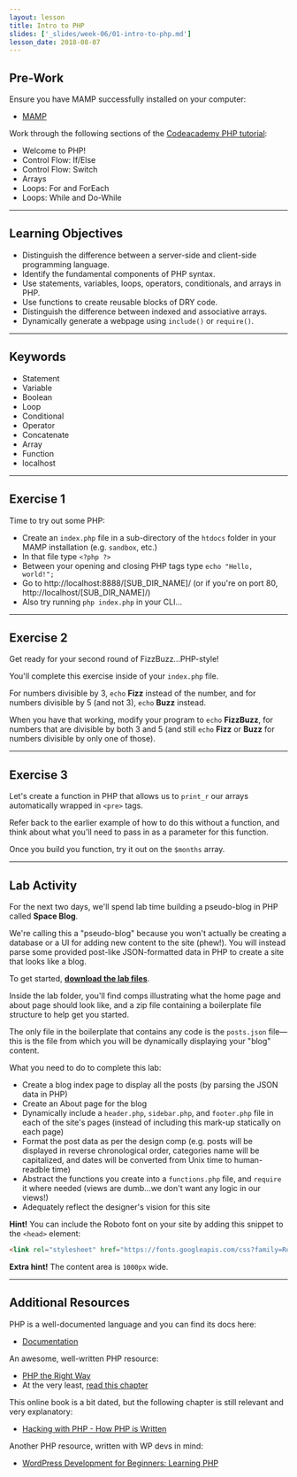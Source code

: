 ```yaml
---
layout: lesson
title: Intro to PHP
slides: ['_slides/week-06/01-intro-to-php.md']
lesson_date: 2018-08-07
---
```


## Pre-Work

Ensure you have MAMP successfully installed on your computer:

* [MAMP](https://www.mamp.info/en/)

Work through the following sections of the [Codeacademy PHP tutorial](https://www.codecademy.com/en/tracks/php):

* Welcome to PHP!
* Control Flow: If/Else
* Control Flow: Switch
* Arrays
* Loops: For and ForEach
* Loops: While and Do-While

---

## Learning Objectives

* Distinguish the difference between a server-side and client-side programming language.
* Identify the fundamental components of PHP syntax.
* Use statements, variables, loops, operators, conditionals, and arrays in PHP.
* Use functions to create reusable blocks of DRY code.
* Distinguish the difference between indexed and associative arrays.
* Dynamically generate a webpage using `include()` or `require()`.

---

## Keywords

* Statement
* Variable
* Boolean
* Loop
* Conditional
* Operator
* Concatenate
* Array
* Function
* localhost

---

## Exercise 1

Time to try out some PHP:

* Create an `index.php` file in a sub-directory of the `htdocs` folder in your MAMP installation (e.g. `sandbox`, etc.)
* In that file type `<?php ?>`
* Between your opening and closing PHP tags type `echo "Hello, world!";`
* Go to http://localhost:8888/[SUB_DIR_NAME]/ (or if you're on port 80, http://localhost/[SUB_DIR_NAME]/)
* Also try running `php index.php` in your CLI...

---

## Exercise 2

Get ready for your second round of FizzBuzz...PHP-style!

You'll complete this exercise inside of your `index.php` file.

For numbers divisible by 3, `echo` **Fizz** instead of the number, and for numbers divisible by 5 (and not 3), `echo` **Buzz** instead.

When you have that working, modify your program to `echo` **FizzBuzz**, for numbers that are divisible by both 3 and 5 (and still `echo` **Fizz** or **Buzz** for numbers divisible by only one of those).

---

## Exercise 3

Let's create a function in PHP that allows us to `print_r` our arrays automatically wrapped in `<pre>` tags.

Refer back to the earlier example of how to do this without a function, and think about what you'll need to pass in as a parameter for this function.

Once you build you function, try it out on the `$months` array.

---

## Lab Activity

For the next two days, we'll spend lab time building a pseudo-blog in PHP called **Space Blog**.

We're calling this a "pseudo-blog" because you won't actually be creating a database or a UI for adding new content to the site (phew!). You will instead parse some provided post-like JSON-formatted data in PHP to create a site that looks like a blog.

To get started, **[download the lab files](/public/files/labs/php-lab.zip)**.

Inside the lab folder, you'll find comps illustrating what the home page and about page should look like, and a zip file containing a boilerplate file structure to help get you started.

The only file in the boilerplate that contains any code is the `posts.json` file&mdash;this is the file from which you will be dynamically displaying your "blog" content.

What you need to do to complete this lab:

* Create a blog index page to display all the posts (by parsing the JSON data in PHP)
* Create an About page for the blog
* Dynamically include a `header.php`, `sidebar.php`, and `footer.php` file in each of the site's pages (instead of including this mark-up statically on each page)
* Format the post data as per the design comp (e.g. posts will be displayed in reverse chronological order, categories name will be capitalized, and dates will be converted from Unix time to human-readble time)
* Abstract the functions you create into a `functions.php` file, and `require` it where needed (views are dumb...we don't want any logic in our views!)
* Adequately reflect the designer's vision for this site

**Hint!** You can include the Roboto font on your site by adding this snippet to the `<head>` element:

```html
<link rel="stylesheet" href="https://fonts.googleapis.com/css?family=Roboto:400,400italic,700,700italic">
```

**Extra hint!** The content area is `1000px` wide.

---

## Additional Resources

PHP is a well-documented language and you can find its docs here:

* [Documentation](http://php.net/docs.php)

An awesome, well-written PHP resource:

* [PHP the Right Way](http://www.phptherightway.com/)
* At the very least, [read this chapter](http://www.phptherightway.com/pages/The-Basics.html)

This online book is a bit dated, but the following chapter is still relevant and very explanatory:

* [Hacking with PHP - How PHP is Written](http://www.hackingwithphp.com/2/6/0/how-php-is-written)

Another PHP resource, written with WP devs in mind:

* [WordPress Development for Beginners: Learning PHP](http://premium.wpmudev.org/blog/wordpress-development-beginners-php/)
